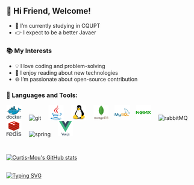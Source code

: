 ## 👋 Hi Friend, Welcome!

- 🏫 I’m currently studying in CQUPT <br>
- :point_right: I expect to be a better Javaer

### 📚 My Interests
- 💡 I love coding and problem-solving
- 📖 I enjoy reading about new technologies
- 🌐 I’m passionate about open-source contribution

</p>
<h3 align="left">🚀 Languages and Tools:</h3>
<p align="left"> 
<img src="https://raw.githubusercontent.com/devicons/devicon/master/icons/docker/docker-original-wordmark.svg" alt="docker" width="40" height="40"/>  <img width="12" />
<img src="https://www.vectorlogo.zone/logos/git-scm/git-scm-icon.svg" alt="git" width="40" height="40"/> <img width="12" />
<img src="https://raw.githubusercontent.com/devicons/devicon/master/icons/java/java-original.svg" alt="java" width="40" height="40"/> <img width="12" />
<img src="https://raw.githubusercontent.com/devicons/devicon/master/icons/linux/linux-original.svg" alt="linux" width="40" height="40"/> <img width="12" />
<img src="https://raw.githubusercontent.com/devicons/devicon/master/icons/mongodb/mongodb-original-wordmark.svg" alt="mongodb" width="40" height="40"/><img width="12" />
<img src="https://raw.githubusercontent.com/devicons/devicon/master/icons/mysql/mysql-original-wordmark.svg" alt="mysql" width="40" height="40"/><img width="12" />
<img src="https://raw.githubusercontent.com/devicons/devicon/master/icons/nginx/nginx-original.svg" alt="nginx" width="40" height="40"/> <img width="12" />
<img src="https://www.vectorlogo.zone/logos/rabbitmq/rabbitmq-icon.svg" alt="rabbitMQ" width="40" height="40"/> <img width="12" />
<img src="https://raw.githubusercontent.com/devicons/devicon/master/icons/redis/redis-original-wordmark.svg" alt="redis" width="40" height="40"/> <img width="12" />
<img src="https://www.vectorlogo.zone/logos/springio/springio-icon.svg" alt="spring" width="40" height="40"/> <img width="12" />
<img src="https://raw.githubusercontent.com/devicons/devicon/master/icons/vuejs/vuejs-original-wordmark.svg" alt="vuejs" width="40" height="40"/> <img width="12" />
</p>

<br>

[![Curtis-Mou's GitHub stats](https://github-readme-stats.vercel.app/api?username=Curtis-Mou&hide_title=false&hide_border=true&show_icons=true&include_all_commits=true&line_height=20&bg_color=0,EC6C6C,FFD479,FFFC79,73FA79&theme=graywhite&locale=cn)](https://github.com/anuraghazra/github-readme-stats)

<br>
<a href="https://git.io/typing-svg"><img src="https://readme-typing-svg.demolab.com?font=Fira+Code&pause=1000&color=F7B726&random=false&width=435&lines=%E7%A5%9D%E4%BD%A0%E5%A4%A9%E5%A4%A9%E5%BC%80%E5%BF%83%EF%BC%8CCodingMore%EF%BC%81" alt="Typing SVG" /></a>
<br>
